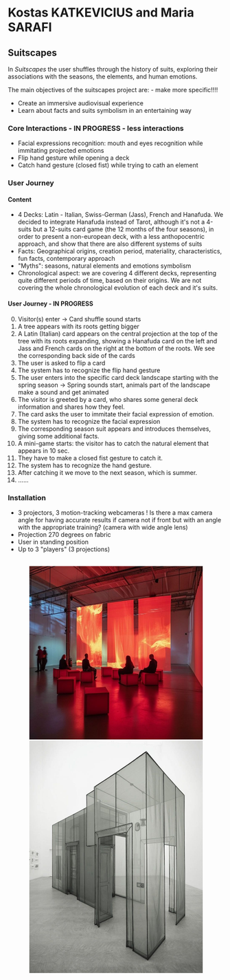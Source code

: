 # Kostas KATKEVICIUS and Maria SARAFI
## Suitscapes
In <i>Suitscapes</i> the user shuffles through the history of suits, exploring their associations with the seasons, the elements, and human emotions. 

The main objectives of the suitscapes project are: - make more specific!!!!
- Create an immersive audiovisual experience
- Learn about facts and suits symbolism in an entertaining way

### Core Interactions - IN PROGRESS - less interactions
- Facial expressions recognition: mouth and eyes recognition while immitating projected emotions
- Flip hand gesture while opening a deck
- Catch hand gesture (closed fist) while trying to cath an element

### User Journey
#### Content
- 4 Decks: Latin - Italian, Swiss-German (Jass), French and Hanafuda. We decided to integrate Hanafuda instead of Tarot, although it's not a 4-suits but a 12-suits card game (the 12 months of the four seasons), in order to present a non-european deck, with a less anthopocentric approach, and show that there are also different systems of suits
- Facts: Geographical origins, creation period, materiality, characteristics, fun facts, contemporary approach
- "Myths": seasons, natural elements and emotions symbolism  
- Chronological aspect: we are covering 4 different decks, representing quite different periods of time, based on their origins. We are not covering the whole chronological evolution of each deck and it's suits.

#### User Journey - IN PROGRESS
0. Visitor(s) enter -> Card shuffle sound starts
1. A tree appears with its roots getting bigger
2. A Latin (Italian) card appears on the central projection at the top of the tree with its roots expanding, showing a Hanafuda card on the left and Jass and French cards on the right at the bottom of the roots. We see the corresponding back side of the cards
3. The user is asked to flip a card
4. The system has to recognize the flip hand gesture
5. The user enters into the specific card deck landscape starting with the spring season -> Spring sounds start, animals part of the landscape make a sound and get animated 
6. The visitor is greeted by a card, who shares some general deck information and shares how they feel. 
7. The card asks the user to immitate their facial expression of emotion.
8. The system has to recognize the facial expression
9. The corresponding season suit appears and introduces themselves, giving some additional facts.
10. A mini-game starts: the visitor has to catch the natural element that appears in 10 sec. 
11. They have to make a closed fist gesture to catch it.
12. The system has to recognize the hand gesture.
13. After catching it we move to the next season, which is summer.
14. ......


### Installation
- 3 projectors, 3 motion-tracking webcameras ! Is there a max camera angle for having accurate results if camera not if front but with an angle with the appropriate training? (camera with wide angle lens)
- Projection 270 degrees on fabric
- User in standing position
- Up to 3 "players" (3 projections)

<br>
<div align="center">
    <img src="./Images/strategy_curtains_red.jpg" alt="Installation " width=80% > 
    <br>
    <img src="./Images/strategy_box.jpg" alt="Installation " width=80% >
</div>
<br>